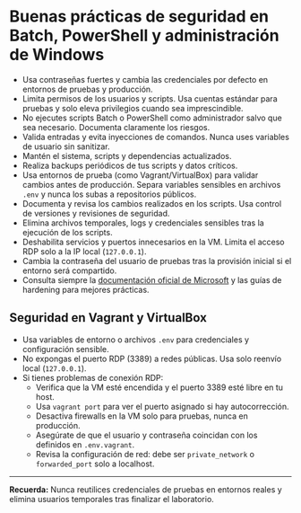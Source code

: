 # Buenas prácticas de seguridad en Batch, PowerShell y administración de Windows

- Usa contraseñas fuertes y cambia las credenciales por defecto en entornos de pruebas y producción.
- Limita permisos de los usuarios y scripts. Usa cuentas estándar para pruebas y solo eleva privilegios cuando sea imprescindible.
- No ejecutes scripts Batch o PowerShell como administrador salvo que sea necesario. Documenta claramente los riesgos.
- Valida entradas y evita inyecciones de comandos. Nunca uses variables de usuario sin sanitizar.
- Mantén el sistema, scripts y dependencias actualizados.
- Realiza backups periódicos de tus scripts y datos críticos.
- Usa entornos de prueba (como Vagrant/VirtualBox) para validar cambios antes de producción. Separa variables sensibles en archivos `.env` y nunca los subas a repositorios públicos.
- Documenta y revisa los cambios realizados en los scripts. Usa control de versiones y revisiones de seguridad.
- Elimina archivos temporales, logs y credenciales sensibles tras la ejecución de los scripts.
- Deshabilita servicios y puertos innecesarios en la VM. Limita el acceso RDP solo a la IP local (`127.0.0.1`).
- Cambia la contraseña del usuario de pruebas tras la provisión inicial si el entorno será compartido.
- Consulta siempre la [documentación oficial de Microsoft](https://learn.microsoft.com/es-es/windows-server/administration/windows-commands/windows-commands) y las guías de hardening para mejores prácticas.

## Seguridad en Vagrant y VirtualBox

- Usa variables de entorno o archivos `.env` para credenciales y configuración sensible.
- No expongas el puerto RDP (3389) a redes públicas. Usa solo reenvío local (`127.0.0.1`).
- Si tienes problemas de conexión RDP:
  - Verifica que la VM esté encendida y el puerto 3389 esté libre en tu host.
  - Usa `vagrant port` para ver el puerto asignado si hay autocorrección.
  - Desactiva firewalls en la VM solo para pruebas, nunca en producción.
  - Asegúrate de que el usuario y contraseña coincidan con los definidos en `.env.vagrant`.
  - Revisa la configuración de red: debe ser `private_network` o `forwarded_port` solo a localhost.

---
**Recuerda:** Nunca reutilices credenciales de pruebas en entornos reales y elimina usuarios temporales tras finalizar el laboratorio.
